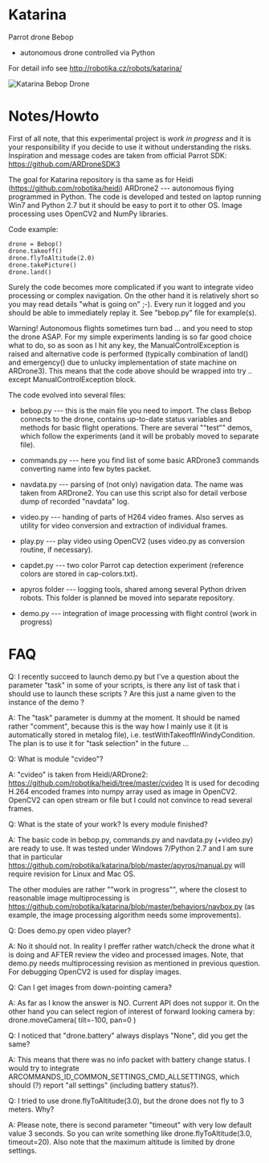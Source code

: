 Katarina
=======

Parrot drone Bebop

* autonomous drone controlled via Python

For detail info see
http://robotika.cz/robots/katarina/

![Katarina Bebop Drone](http://robotika.cz/robots/katarina/katarina.jpg)

# Notes/Howto

First of all note, that this experimental project is *work in progress* and it
is your responsibility if you decide to use it without understanding the risks.
Inspiration and message codes are taken from official Parrot SDK:
https://github.com/ARDroneSDK3

The goal for Katarina repository is tha same as for Heidi
(https://github.com/robotika/heidi) ARDrone2 --- autonomous flying programmed
in Python. The code is developed and tested on laptop running Win7 and Python
2.7 but it should be easy to port it to other OS. Image processing uses OpenCV2
and NumPy libraries.

Code example:
```
drone = Bebop()
drone.takeoff()
drone.flyToAltitude(2.0)
drone.takePicture()
drone.land()
```

Surely the code becomes more complicated if you want to integrate video
processing or complex navigation. On the other hand it is relatively short so
you may read details "what is going on" ;-). Every run it logged and you should
be able to immediately replay it. See "bebop.py" file for example(s).

Warning! Autonomous flights sometimes turn bad ... and you need to stop the
drone ASAP. For my simple experiments landing is so far good choice what to do,
so as soon as I hit any key, the ManualControlException is raised and
alternative code is performed (typically combination of land() and
emergency() due to unlucky implementation of state machine on ARDrone3). This
means that the code above should be wrapped into try .. except
ManualControlException block.

The code evolved into several files:

* bebop.py --- this is the main file you need to import. The class Bebop
connects to the drone, contains up-to-date status variables and methods for
basic flight operations. There are several ""test"" demos, which follow the
experiments (and it will be probably moved to separate file).

* commands.py --- here you find list of some basic ARDrone3 commands
converting name into few bytes packet.

* navdata.py --- parsing of (not only) navigation data. The name was taken from
ARDrone2. You can use this script also for detail verbose dump of recorded
"navdata" log.

* video.py --- handing of parts of H264 video frames. Also serves as utility
  for video conversion and extraction of individual frames.

* play.py --- play video using OpenCV2 (uses video.py as conversion routine, if
  necessary).

* capdet.py --- two color Parrot cap detection experiment (reference colors are
  stored in cap-colors.txt).

* apyros folder --- logging tools, shared among several Python driven robots.
  This folder is planned be moved into separate repository.

* demo.py --- integration of image processing with flight control (work in
  progress)


# FAQ

Q: I recently succeed to launch demo.py but I've a question about the 
parameter "task" in some of your scripts, is there any list of task that 
i should use to launch these scripts ? Are this just a name given to the 
instance of the demo ?

A: The "task" parameter is dummy at the moment. It should be named rather
"comment", because this is the way how I mainly use it (it is automatically
stored in metalog file), i.e. testWithTakeoffInWindyCondition. The plan is
to use it for "task selection" in the future ...


Q: What is module "cvideo"?

A: "cvideo" is taken from Heidi/ARDrone2:
https://github.com/robotika/heidi/tree/master/cvideo
It is used for decoding H.264 encoded frames into numpy array used as image
in OpenCV2. OpenCV2 can open stream or file but I could not convince to read
several frames.


Q: What is the state of your work? Is every module finished?

A: The basic code in bebop.py, commands.py and navdata.py (+video.py) are
ready to use. It was tested under Windows 7/Python 2.7 and I am sure that in
particular https://github.com/robotika/katarina/blob/master/apyros/manual.py
will require revision for Linux and Mac OS.

The other modules are rather ""work in progress"", where the closest to
reasonable image multiprocessing is
https://github.com/robotika/katarina/blob/master/behaviors/navbox.py
(as example, the image processing algorithm needs some improvements).


Q: Does demo.py open video player?

A: No it should not. In reality I preffer rather watch/check the drone what
it is doing and AFTER review the video and processed images. Note, that demo.py
needs multiprocessing revision as mentioned in previous question.
For debugging OpenCV2 is used for display images.


Q: Can I get images from down-pointing camera?

A: As far as I know the answer is NO. Current API does not suppor it.
On the other hand you can select region of interest of forward looking camera by:
    drone.moveCamera( tilt=-100, pan=0 )


Q: I noticed that "drone.battery" always displays "None", did you get the same?

A: This means that there was no info packet with battery change status. I would try
to integrate ARCOMMANDS_ID_COMMON_SETTINGS_CMD_ALLSETTINGS, which should (?)
report "all settings" (including battery status?).


Q: I tried to use drone.flyToAltitude(3.0), but the drone does not fly to 3 meters. Why?

A: Please note, there is second parameter "timeout" with very low default value 3 seconds. So you
can write something like drone.flyToAltitude(3.0, timeout=20). Also note that the maximum
altitude is limited by drone settings.

